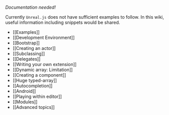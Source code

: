_Documentation needed!_

Currently `Unreal.js` does not have sufficient examples to follow. In this wiki, useful information including snippets would be shared.

- [[Examples]]
- [[Development Environment]]
- [[Bootstrap]]
- [[Creating an actor]]
- [[Subclassing]]
- [[Delegates]]
- [[Writing your own extension]]
- [[Dynamic array: Limitation]]
- [[Creating a component]]
- [[Huge typed-array]]
- [[Autocompletion]]
- [[Android]]
- [[Playing within editor]]
- [[Modules]]
- [[Advanced topics]]